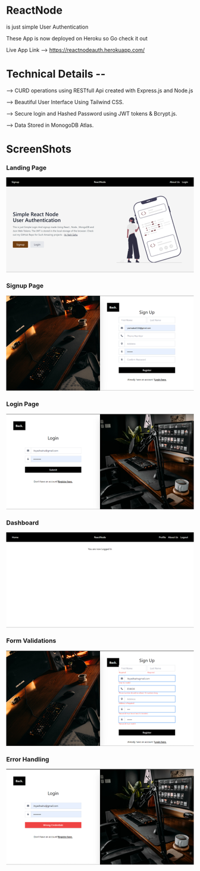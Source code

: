 
<h1>ReactNode</h1> is just simple User Authentication 

These App is now deployed on Heroku so Go check it out

Live App Link --> https://reactnodeauth.herokuapp.com/


<h1>Technical Details -- </h1>

--> CURD operations using RESTfull Api created with Express.js and Node.js

--> Beautiful User Interface Using Tailwind CSS.

--> Secure login and Hashed Password using JWT tokens & Bcrypt.js.

--> Data Stored in MonogoDB Atlas.


<h1>ScreenShots</h1>

<h3>Landing Page</h3>

![First Glance](screenshots/Screenshot_1.png "First Glance of the web-app")

<h3>Signup Page</h3>

![Sign Up page](screenshots/Screenshot_2.png "Sign up page of the web-app")

<h3>Login Page</h3>

![Login page](screenshots/Screenshot_3.png "Login page of the web-app")

<h3>Dashboard</h3>

![Dashboard](screenshots/Screenshot_4.png "Dashboard of the web-app")

<h3>Form Validations</h3>

![Form Validations](screenshots/Screenshot_5.png "Form Validations of the web-app")

<h3>Error Handling</h3>

![Error Handling](screenshots/Screenshot_6.png "Error Handling of the web-app")

